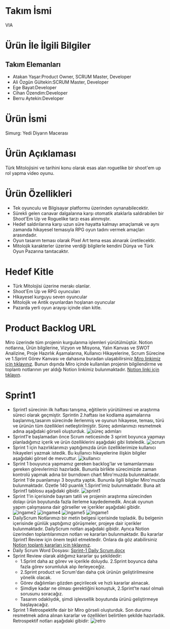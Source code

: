 # Takım İsmi
VIA
# Ürün İle İlgili Bilgiler
## Takım Elemanları
+ Atakan Yaşar:Product Owner, SCRUM Master, Developer
+ Ali Özgün Gültekin:SCRUM Master, Developer
+ Ege Bayat:Developer 
+ Cihan Özendim:Developer 
+ Berru Aytekin:Developer

# Ürün İsmi
Simurg: Yedi Diyarın Macerası
# Ürün Açıklaması
Türk Mitolojisini ve tarihini konu olarak esas alan roguelike bir shoot'em up rol yapma video oyunu.
# Ürün Özellikleri
  + Tek oyunculu ve Bilgisayar platformu üzerinden oynanabilecektir.
  + Sürekli gelen canavar dalgalarına karşı otomatik ataklarla saldırabilen bir Shoot'Em Up  ve Roguelike tarzı esas alınmıştır.
  + Hedef saldırılarına karşı uzun süre hayatta kalmayı amaçlamak ve aynı zamanda hikayesel temasıyla RPG oyun tadını vermek amaçları arasındadır.
  + Oyun tasarım teması olarak Pixel Art tema esas alınarak üretilecektir.
  + Mitolojik karakterler üzerine verdiği bilgilerle kendini Dünya ve Türk Oyun Pazarına tanıtacaktır.
# Hedef Kitle
  + Türk Mitolojisi üzerine merakı olanlar.
  + Shoot'Em Up ve RPG oyuncuları
  + Hikayesel kurguyu seven oyuncular
  + Mitolojik ve Antik oyunlardan hoşlanan oyuncular
  + Pazarda yerli oyun arayışı içinde olan kitle.
# Product Backlog URL
Miro üzerinde tüm projenin kurgulanma işlemleri yürütülmüştür. Notion notlarına, Ürün bilgilerine, Vizyon ve Misyona, Yalın Kanvas ve SWOT Analizine, Proje Hazırlık Aşamalarına, Kullanıcı Hikayelerine, Scrum Sürecine ve 1.Sprint Görev Kanvası ve dahasına buradan ulaşabilirsiniz.[Miro linkimiz için tıklayınız](https://miro.com/app/board/uXjVO5zHVng=/?share_link_id=67488646865). Bunun dışında Miro içinde kullanılan projenin bilgilendirme ve toplantı notlarının yer aldığı Notion linkimiz bulunmaktadır. [Notion linki için tıklayın](https://www.notion.so/Grup-VIA-2022-Bootcamp-S-reci-90272ba94b6142289a9089e45cd42d80).
# Sprint1
  + Sprint1 sürecinin ilk haftası tanışma, eğitilerin yürütülmesi ve araştırma süreci olarak geçmiştir. Sprintin 2.haftası ise kodlama aşamalarına başlanmış,tasarım sürecinde ilerlenmiş ve oyunun hikayese, teması, türü ve ürünün tüm özellikleri netleştirilmiştir. Süreç adımlarımızı resmetmek adına aşağıdaki görseli oluşturduk.
  ![süreç adımları](https://user-images.githubusercontent.com/104384231/167490230-357cf63d-7e28-43c3-ad20-bd4d7e9858e9.jpg)
  + Sprint1'e başlamadan önce Scrum neticesinde 3 sprint boyunca yapmayı planladığımız içerik ve ürün özelliklerini aşağıdaki gibi listeledik.
  ![scrum](https://user-images.githubusercontent.com/104384231/167490400-c896fc2a-0850-4603-aecd-713cdda05343.jpg)
  + Sprint 1 için hazırlıklarımızı yaptığımızda ürün özelliklerimize kullanıcı hikayeleri yazmak istedik. Bu kullanıcı hikayelerine ilişkin bilgiler aşağıdaki görsel de mevcuttur.
 ![kullanıcı](https://user-images.githubusercontent.com/104384231/167490554-93633017-d979-4821-ac31-6a82d64921ed.jpg)
  + Sprint 1 bouyunca yapmamız gereken backlog'lar ve tamamlanması gereken görevlerimizi hazırladık. Bununla birlikte sürecimizde zaman kontrolü yapmak adına bir burndown chart Miro'muzda bulunmaktadır. Sprint 1'de puanlamayı 3 boyutta yaptık. Bununla ilgili bilgiler Miro'muzda bulunmaktadır. Özetle 140 puanlık 1.Sprint'imiz bulunmaktadır. Buna ait Sprint1 tablosu aşağıdaki gibidir.
  ![sprint1](https://user-images.githubusercontent.com/104384231/167490869-f902d2fc-c6cc-489d-b9e8-2e330c6b1ec6.jpg)
  + Sprint 1'in içerisinde bayram tatili ve projenin araştırma sürecinden dolayı ürün boyutunda fazla ilerleme kaydedemedik. Ancak oyunun yapım çalışmasına dair görseller ve içerikler aşağıdaki gibidir.
![ingame2](https://user-images.githubusercontent.com/104384231/167492140-058d0741-c4a7-4bbd-bffd-7df459bdc799.jpg)
![ingame4](https://user-images.githubusercontent.com/104384231/167492148-b1cd7995-6727-4aec-922b-9a0dfe9b8189.jpg)
![ingame5](https://user-images.githubusercontent.com/104384231/167492153-fe9cc9b0-48d2-4371-8b88-002598edd4d5.jpg)
![ingame1](https://user-images.githubusercontent.com/104384231/167492161-9879eee5-3a55-49a2-b820-a7a23c13e9fa.jpg)
  + DailyScrum Notlarımızı bir metin belgesi içerisinde topladık. Bu belgenin içerisinde günlük yaptığımız görüşmeler, projeye dair içerikler bulunmaktadır. DailyScrum notları aşağıdaki gibidir. Ayrıca Notion üzerinden toplantılarımızın notları ve kararları bulunmaktadır. Bu kararlar Sprint1 Review için önem teşkil etmektedir. Onlara da göz atabilirsiniz [Notion toplantı kararları için tıklayınız](https://www.notion.so/Toplant-Odas-kt-lar-0c925ecd15814ba59a20f1aae36d4c7a).
  + Daily Scrum Word Dosyası: [Sprint-1 Daily Scrum.docx](https://github.com/Atakan0022/VIA-Project/files/8655169/Sprint-1.Daily.Scrum.docx)
  + Sprint Review olarak aldığımız kararlar şu şekildedir:
    + 1.Sprint daha az görev ve içerikle doluydu. 2.Sprint boyunca daha fazla görev sorumluluk alıp ilerleyeceğiz.
    + 2.Sprint product ve Scrum'dan daha çok ürünün geliştirilmesine yönelik olacak.
    + Görev dağılımları gözden geçirilecek ve hızlı kararlar alınacak.
    + Şimdiye kadar ne olması gerektiğini konuştuk, 2.Sprint'te nasıl olmalı sorusunu soracağız.
    + Tasarım odaklıydık, şimdi işlevsellik boyutunda ürünü geliştirmeye başlayacağız.
  + Sprint 1 Retrospektife dair bir Miro görseli oluşturduk. Son durumu resmetmek adına alınan kararlar ve özellikleri belirtilen şekilde hazırladık. Retrospektif notları aşağıdaki gibidir:
  ![retro](https://user-images.githubusercontent.com/104384231/167491830-43048ead-d9e8-4a84-8ec1-1dcc9a726db4.jpg)

